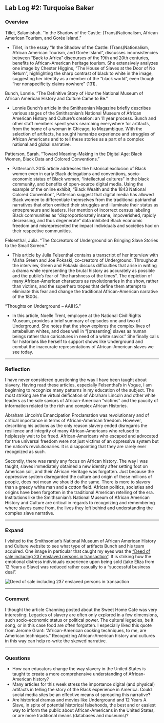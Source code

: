 

## Lab Log #2: Turquoise Baker


### Overview

Tillet, Salamishah. “In the Shadow of the Castle: (Trans)Nationalism, African American Tourism, and Gorée Island.” 

- Tillet, in the essay “In the Shadow of the Castle: (Trans)Nationalism, African American Tourism, and Gorée Island”, discusses inconsistencies between “Back to Africa” discourses of the 19th and 20th centuries, benefits to African-American heritage tourism. She extensively analyzes one image by Chester Higgins, “The House of Slaves at the Door of No Return”, highlighting the sharp contrast of black to white in the image, suggesting her identity as a member of the “black world”, even though “her nonspecificity claims nowhere” (131). 

Bunch, Lonnie. “The Definitive Story of How the National Museum of African American History and Culture Came to Be.” 

- Lonnie Bunch’s article in the Smithsonian Magazine briefly describes various stages of the Smithsonian’s National Museum of African American History and Culture’s creation: an 11 year process. Bunch and other staff members spent years searching everywhere for artifacts, from the home of a woman in Chicago, to Mozambique. With the selection of artifacts, he sought humanize experience and struggles of African Americans and to tell these stories as a part of a complex national and global narrative. 

Patterson, Sarah. “Toward Meaning-Making in the Digital Age: Black Women, Black Data and Colored Conventions.” 

- Patterson’s 2015 article addresses the historical exclusion of Black women even in early Black delegations and conventions, socio-economic status of Black women, “intellectual cultures” in the black community, and benefits of open-source digital media. Using the example of the online exhibit, “Black Wealth and the 1843 National Colored Convention”, Patterson suggest that digital media has allowed Black women to differentiate themselves from the traditional patriarchal narratives that often omitted their struggles and illuminate their status as entrepreneurs and leaders. Her mention of incorrect census labeling Black communities as “disproportionately insane, impoverished, rapidly decreasing, and thus degenerate” data inhibited Black economic freedom and misrepresented the impact individuals and societies had on their respective communities. 

Felsenthal, Julia. “The Cocreators of Underground on Bringing Slave Stories to the Small Screen.” 

- This article by Julia Felsenthal contains a transcript of her interview with Misha Green and Joe Pokaski, co-creators of Underground. Throughout the interview, Green and Pokaski discuss difficulties that arise in writing a drama while representing the brutal history as accurately as possible and the public’s fear of “the harshness of the times”. The depiction of many African-American characters as revolutionaries in the show, rather than victims, and the superhero tropes that define them attempt to eliminate this fear and change the traditional African-American narrative of the 1800s. 

“Thoughts on Underground – AAIHS.” 

- In this article, Noelle Trent, employee at the National Civil Rights Museum, provides a brief summary of episodes one and two of Underground. She notes that the show explores the complex lives of antebellum whites, and does well in “[presenting] slaves as human beings rather than caricatures in need of a white savior.” She finally calls for historians like herself to support shows like Underground and combat the inaccurate representations of African-American slaves we see today. 
____________________________________

### Reflection
	
I have never considered questioning the way I have been taught about slavery. Having read these articles, especially Felsenthal’s in Vogue, I am beginning to recognize many patterns in my education of the subject. The most striking are the virtual deification of Abraham Lincoln and other white leaders as the sole saviors of African-American “victims” and the paucity of information related to the rich and complex African Histories. 

Abraham Lincoln’s Emancipation Proclamation was revolutionary and of critical importance in terms of African-American freedom. However, describing his actions as the only reason slavery ended disregards the resilience and integrity of many African-Americans who refused to helplessly wait to be freed. African-Americans who escaped and advocated for true universal freedom were not just victims of an oppressive system but the nation’s revolutionaries. It is disappointing that they are rarely ever recognized as such. 

Secondly, there was rarely any focus on African history. The way I was taught, slaves immediately obtained a new identity after setting foot on American soil, and their AFrican Heritage was forgotten. Just because the oppressive system disregarded the culture and origin of these millions of people, does not mean we should do the same. There is more to slavery than a greedy white man and a cotton field. African politics, societies and origins have been forgotten in the traditional American retelling of the era. Institutions like the Smithsonian’s National Museum of African American History and Culture are critical in regards to recognizing and remembering where slaves came from, the lives they left behind and understanding the complex slave narrative. 
___________

### Expand

I visited to the Smithsonian’s National Museum of African American History and Culture website to see what type of artifacts Bunch and his team acquired. One image in particular that caught my eyes was the [“Deed of sale including 237 enslaved persons in transaction”](https://nmaahc.si.edu/object/nmaahc_2010.1.317a-g?destination=explore/collection/search%3Fedan_fq%5B0%5D%3Dset_name%253A%2522Slavery%2520and%2520Freedom%2520Objects%2522%26edan_local%3D1). It is striking how the emotional distress individuals experience upon being sold (take Eliza from 12 Years a Slave) was reduced rather casually to a “successful business deal”.

![Deed of sale including 237 enslaved persons in transaction](https://ids.si.edu/ids/deliveryService?id=NMAAHC-2010_317g_001&max=500) 

_______
   
### Comment
I thought the article Channing posted about the Sweet Home Cafe was very interesting. Legacies of slavery are often only explored in a few dimensions, such socio-economic status or political power. The cultural legacies, be it song, or in this case food are often forgotten. I especially liked this quote from Jerome Grant: “African-American cooking techniques, to me, are American techniques.” Recognizing African-American history and cultures in this way can help re-write the skewed narrative. 
________
### Questions

- How can educators change the way slavery in the United States is taught to create a more comprehensive understanding of African-American history? 
- Many articles for this week stress the importance digital (and physical) artifacts in telling the story of the Black experience in America. Could social media sites be an effective means of spreading this narrative? 
- Are historical dramas and movies like Underground and 12 Years A Slave, in spite of potential historical falsehoods, the best and or easiest way to inform the public about African-Americans in the United States, or are more traditional means (databases and museums)? 
